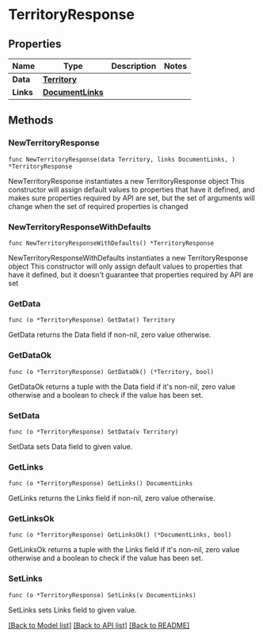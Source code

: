 # TerritoryResponse

## Properties

Name | Type | Description | Notes
------------ | ------------- | ------------- | -------------
**Data** | [**Territory**](Territory.md) |  | 
**Links** | [**DocumentLinks**](DocumentLinks.md) |  | 

## Methods

### NewTerritoryResponse

`func NewTerritoryResponse(data Territory, links DocumentLinks, ) *TerritoryResponse`

NewTerritoryResponse instantiates a new TerritoryResponse object
This constructor will assign default values to properties that have it defined,
and makes sure properties required by API are set, but the set of arguments
will change when the set of required properties is changed

### NewTerritoryResponseWithDefaults

`func NewTerritoryResponseWithDefaults() *TerritoryResponse`

NewTerritoryResponseWithDefaults instantiates a new TerritoryResponse object
This constructor will only assign default values to properties that have it defined,
but it doesn't guarantee that properties required by API are set

### GetData

`func (o *TerritoryResponse) GetData() Territory`

GetData returns the Data field if non-nil, zero value otherwise.

### GetDataOk

`func (o *TerritoryResponse) GetDataOk() (*Territory, bool)`

GetDataOk returns a tuple with the Data field if it's non-nil, zero value otherwise
and a boolean to check if the value has been set.

### SetData

`func (o *TerritoryResponse) SetData(v Territory)`

SetData sets Data field to given value.


### GetLinks

`func (o *TerritoryResponse) GetLinks() DocumentLinks`

GetLinks returns the Links field if non-nil, zero value otherwise.

### GetLinksOk

`func (o *TerritoryResponse) GetLinksOk() (*DocumentLinks, bool)`

GetLinksOk returns a tuple with the Links field if it's non-nil, zero value otherwise
and a boolean to check if the value has been set.

### SetLinks

`func (o *TerritoryResponse) SetLinks(v DocumentLinks)`

SetLinks sets Links field to given value.



[[Back to Model list]](../README.md#documentation-for-models) [[Back to API list]](../README.md#documentation-for-api-endpoints) [[Back to README]](../README.md)


